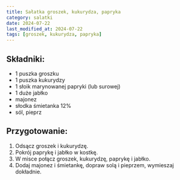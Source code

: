 ```yaml
---
title: Sałatka groszek, kukurydza, papryka
category: salatki
date: 2024-07-22
last_modified_at: 2024-07-22
tags: [groszek, kukurydza, papryka]
---
```


## Składniki:
 - 1 puszka groszku
 - 1 puszka kukurydzy
 - 1 słoik marynowanej papryki (lub surowej)
 - 1 duże jabłko
 - majonez
 - słodka śmietanka 12%
 - sól, pieprz

## Przygotowanie:
1. Odsącz groszek i kukurydzę.
2. Pokrój paprykę i jabłko w kostkę.
3. W misce połącz groszek, kukurydzę, paprykę i jabłko.
4. Dodaj majonez i śmietankę, dopraw solą i pieprzem, wymieszaj dokładnie.
